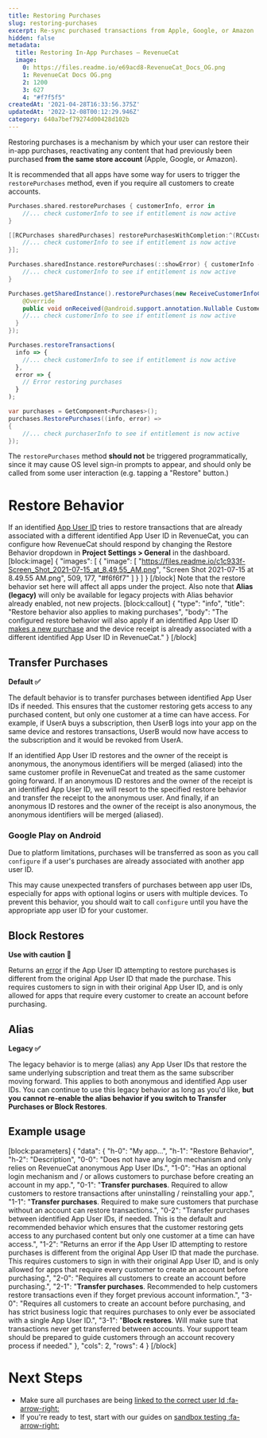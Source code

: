 ```yaml
---
title: Restoring Purchases
slug: restoring-purchases
excerpt: Re-sync purchased transactions from Apple, Google, or Amazon
hidden: false
metadata:
  title: Restoring In-App Purchases – RevenueCat
  image:
    0: https://files.readme.io/e69acd8-RevenueCat_Docs_OG.png
    1: RevenueCat Docs OG.png
    2: 1200
    3: 627
    4: "#f7f5f5"
createdAt: '2021-04-28T16:33:56.375Z'
updatedAt: '2022-12-08T00:12:29.946Z'
category: 640a7bef79274d00428d102b
---
```

Restoring purchases is a mechanism by which your user can restore their in-app purchases, reactivating any content that had previously been purchased **from the same store account** (Apple, Google, or Amazon).

It is recommended that all apps have some way for users to trigger the `restorePurchases` method, even if you require all customers to create accounts. 
```swift
Purchases.shared.restorePurchases { customerInfo, error in
    //... check customerInfo to see if entitlement is now active
}
```
```objectivec
[[RCPurchases sharedPurchases] restorePurchasesWithCompletion:^(RCCustomerInfo *customerInfo, NSError *error) {
    //... check customerInfo to see if entitlement is now active
}];
```
```kotlin
Purchases.sharedInstance.restorePurchases(::showError) { customerInfo ->
    //... check customerInfo to see if entitlement is now active
}
```
```java
Purchases.getSharedInstance().restorePurchases(new ReceiveCustomerInfoCallback() {
	@Override
	public void onReceived(@android.support.annotation.Nullable CustomerInfo customerInfo, @android.support.annotation.Nullable PurchasesError error) {
    //... check customerInfo to see if entitlement is now active 	
  }
});
```
```javascript
Purchases.restoreTransactions(
  info => {
    //... check customerInfo to see if entitlement is now active
  },
  error => {
    // Error restoring purchases
  }
);
```
```csharp
var purchases = GetComponent<Purchases>();
purchases.RestorePurchases((info, error) =>
{
    //... check purchaserInfo to see if entitlement is now active
});
```
The `restorePurchases` method **should not** be triggered programmatically, since it may cause OS level sign-in prompts to appear, and should only be called from some user interaction (e.g. tapping a "Restore" button.)

# Restore Behavior

If an identified [App User ID](doc:user-ids) tries to restore transactions that are already associated with a different identified App User ID in RevenueCat, you can configure how RevenueCat should respond by changing the Restore Behavior dropdown in **Project Settings > General** in the dashboard.
[block:image]
{
  "images": [
    {
      "image": [
        "https://files.readme.io/c1c933f-Screen_Shot_2021-07-15_at_8.49.55_AM.png",
        "Screen Shot 2021-07-15 at 8.49.55 AM.png",
        509,
        177,
        "#f6f6f7"
      ]
    }
  ]
}
[/block]
Note that the restore behavior set here will affect all apps under the project. Also note that **Alias (legacy)** will only be available for legacy projects with Alias behavior already enabled, not new projects.
[block:callout]
{
  "type": "info",
  "title": "Restore behavior also applies to making purchases",
  "body": "The configured restore behavior will also apply if an identified App User ID [makes a new purchase](doc:making-purchases) and the device receipt is already associated with a different identified App User ID in RevenueCat."
}
[/block]
## Transfer Purchases
**Default ✅**

The default behavior is to transfer purchases between identified App User IDs if needed. This ensures that the customer restoring gets access to any purchased content, but only one customer at a time can have access. For example, if UserA buys a subscription, then UserB logs into your app on the same device and restores transactions, UserB would now have access to the subscription and it would be revoked from UserA. 


If an identified App User ID restores and the owner of the receipt is anonymous, the anonymous identifiers will be merged (aliased) into the same customer profile in RevenueCat and treated as the same customer going forward. If an anonymous ID restores and the owner of the receipt is an identified App User ID, we will resort to the specified restore behavior and transfer the receipt to the anonymous user. And finally, if an anonymous ID restores and the owner of the receipt is also anonymous, the anonymous identifiers will be merged (aliased).


### Google Play on Android

Due to platform limitations, purchases will be transferred as soon as you call `configure` if a user's purchases are already associated with another app user ID.

This may cause unexpected transfers of purchases between app user IDs, especially for apps with optional logins or users with multiple devices. To prevent this behavior, you should wait to call `configure` until you have the appropriate app user ID for your customer.


## Block Restores

**Use with caution 🚧**

Returns an [error](doc:errors#-receipt_already_in_use) if the App User ID attempting to restore purchases is different from the original App User ID that made the purchase. This requires customers to sign in with their original App User ID, and is only allowed for apps that require every customer to create an account before purchasing. 


## Alias
**Legacy ✅**

The legacy behavior is to merge (alias) any App User IDs that restore the same underlying subscription and treat them as the same subscriber moving forward. This applies to both anonymous and identified App user IDs. You can continue to use this legacy behavior as long as you'd like, **but you cannot re-enable the alias behavior if you switch to Transfer Purchases or Block Restores**.

## Example usage
[block:parameters]
{
  "data": {
    "h-0": "My app...",
    "h-1": "Restore Behavior",
    "h-2": "Description",
    "0-0": "Does not have any login mechanism and only relies on RevenueCat anonymous App User IDs.",
    "1-0": "Has an optional login mechanism and / or allows customers to purchase before creating an account in my app.",
    "0-1": "**Transfer purchases**. Required to allow customers to restore transactions after uninstalling / reinstalling your app.",
    "1-1": "**Transfer purchases**. Required to make sure customers that purchase without an account can restore transactions.",
    "0-2": "Transfer purchases between identified App User IDs, if needed. This is the default and recommended behavior which ensures that the customer restoring gets access to any purchased content but only one customer at a time can have access.",
    "1-2": "Returns an error if the App User ID attempting to restore purchases is different from the original App User ID that made the purchase. This requires customers to sign in with their original App User ID, and is only allowed for apps that require every customer to create an account before purchasing.",
    "2-0": "Requires all customers to create an account before purchasing.",
    "2-1": "**Transfer purchases**. Recommended to help customers restore transactions even if they forget previous account information.",
    "3-0": "Requires all customers to create an account before purchasing, and has strict business logic that requires purchases to only ever be associated with a single App User ID.",
    "3-1": "**Block restores**. Will make sure that transactions never get transferred between accounts. Your support team should be prepared to guide customers through an account recovery process if needed."
  },
  "cols": 2,
  "rows": 4
}
[/block]

# Next Steps
* Make sure all purchases are being [linked to the correct user Id :fa-arrow-right:](doc:user-ids)
* If you're ready to test, start with our guides on [sandbox testing :fa-arrow-right:](doc:debugging)